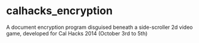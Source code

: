 calhacks_encryption
===================

A document encryption program disguised beneath a side-scroller 2d video game, developed for Cal Hacks 2014 (October 3rd to 5th)
